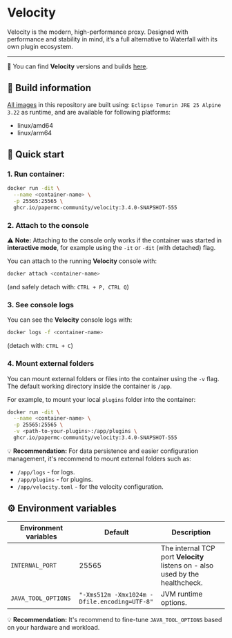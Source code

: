 # Velocity

Velocity is the modern, high-performance proxy. Designed with performance and stability in mind, it’s a full alternative to Waterfall with its own plugin ecosystem.

---

🔗 You can find **Velocity** versions and builds [here](https://papermc.io/downloads/velocity).

## 🧱 Build information
[All images](https://github.com/papermc-community/velocity/pkgs/container/velocity) in this repository are built using:
`Eclipse Temurin JRE 25 Alpine 3.22` as runtime,
and are available for following platforms:
- linux/amd64
- linux/arm64

## 🚀 Quick start

### 1. Run container:

```bash
docker run -dit \
  --name <container-name> \
  -p 25565:25565 \
  ghcr.io/papermc-community/velocity:3.4.0-SNAPSHOT-555
```

### 2. Attach to the console

⚠️ **Note:** Attaching to the console only works if the container was started in **interactive mode**, for example using the `-it` or `-dit` (with detached) flag.

You can attach to the running **Velocity** console with:
```bash
docker attach <container-name>
```
(and safely detach with: `CTRL + P, CTRL Q`)

### 3. See console logs

You can see the **Velocity** console logs with:
```bash
docker logs -f <container-name>
```
(detach with: `CTRL + C`)

### 4. Mount external folders
You can mount external folders or files into the container using the `-v` flag. The default working directory inside the container is `/app`.

For example, to mount your local `plugins` folder into the container:
```bash
docker run -dit \
  --name <container-name> \
  -p 25565:25565 \
  -v <path-to-your-plugins>:/app/plugins \
  ghcr.io/papermc-community/velocity:3.4.0-SNAPSHOT-555
```

💡 **Recommendation:**
For data persistence and easier configuration management, it's recommend to mount external folders such as:
- `/app/logs` - for logs.
- `/app/plugins` - for plugins.
- `/app/velocity.toml` - for the velocity configuration.

## ⚙️ Environment variables
| Environment variables | Default                                      | Description                                                                   |
|-----------------------|----------------------------------------------|-------------------------------------------------------------------------------|
| `INTERNAL_PORT`       | 25565                                        | The internal TCP port **Velocity** listens on - also used by the healthcheck. |
| `JAVA_TOOL_OPTIONS`   | `"-Xms512m -Xmx1024m -Dfile.encoding=UTF-8"` | JVM runtime options.                                                          |

💡 **Recommendation:**
It's recommend to fine-tune `JAVA_TOOL_OPTIONS` based on your hardware and workload.